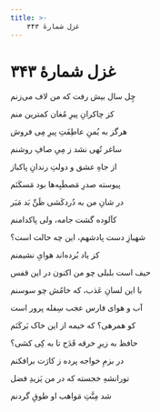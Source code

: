 ```yaml
---
title: >-
    غزل شمارهٔ ۳۴۳
---
```

# غزل شمارهٔ ۳۴۳

<div class="b" id="bn1"><div class="m1"><p>چِل سال بیش رفت که من لاف می‌زنم</p></div>
<div class="m2"><p>کز چاکرانِ پیرِ مُغان کمترین منم</p></div></div>
<div class="b" id="bn2"><div class="m1"><p>هرگز به یُمنِ عاطِفَتِ پیرِ مِی فروش</p></div>
<div class="m2"><p>ساغر تُهی نشد ز مِیِ صافِ روشنم</p></div></div>
<div class="b" id="bn3"><div class="m1"><p>از جاهِ عشق و دولتِ رندانِ پاکباز</p></div>
<div class="m2"><p>پیوسته صدرِ مَصطَبِه‌ها بود مَسکَنَم</p></div></div>
<div class="b" id="bn4"><div class="m1"><p>در شانِ من به دُردکَشی ظَنِّ بَد مَبَر</p></div>
<div class="m2"><p>کآلوده گشت جامه، ولی پاکدامنم</p></div></div>
<div class="b" id="bn5"><div class="m1"><p>شهبازِ دست پادشهم، این چه حالت است؟</p></div>
<div class="m2"><p>کز یاد بُرده‌اند هوایِ نشیمنم</p></div></div>
<div class="b" id="bn6"><div class="m1"><p>حیف است بلبلی چو من اکنون در این قفس</p></div>
<div class="m2"><p>با این لسانِ عَذب، که خامُش چو سوسنم</p></div></div>
<div class="b" id="bn7"><div class="m1"><p>آب و هوای فارس عجب سِفله پرور است</p></div>
<div class="m2"><p>کو همرهی؟ که خیمه از این خاک بَرکَنَم</p></div></div>
<div class="b" id="bn8"><div class="m1"><p>حافظ به زیرِ خرقه قَدَح تا به کِی کشی؟</p></div>
<div class="m2"><p>در بزمِ خواجه پرده ز کارَت برافکنم</p></div></div>
<div class="b" id="bn9"><div class="m1"><p>تورانشهِ خجسته که در من یَزیدِ فضل</p></div>
<div class="m2"><p>شد مِنَّتِ مَواهب او طوقِ گردنم</p></div></div>
